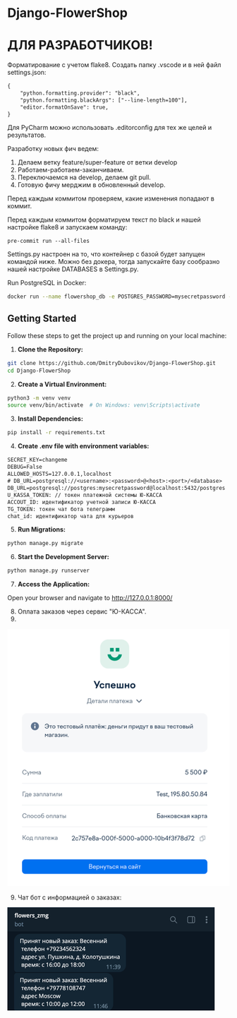 # Django-FlowerShop

# ДЛЯ РАЗРАБОТЧИКОВ!

Форматирование с учетом flake8. Создать папку .vscode и в ней файл settings.json:
```
{
    "python.formatting.provider": "black",
    "python.formatting.blackArgs": ["--line-length=100"],
    "editor.formatOnSave": true,
}
```
Для PyCharm можно использовать .editorconfig для тех же целей и результатов.

Разработку новых фич ведем:

1. Делаем ветку feature/super-feature от ветки develop
2. Работаем-работаем-заканчиваем.
3. Переключаемся на develop, делаем git pull.
4. Готовую фичу мерджим в обновленный develop.

Перед каждым коммитом проверяем, какие изменения попадают в коммит.

Перед каждым коммитом форматируем текст по black и нашей настройке flake8 и запускаем команду:
```
pre-commit run --all-files
```

Settings.py настроен на то, что контейнер с базой будет запущен командой ниже. Можно без докера, тогда запускайте базу сообразно нашей настройке DATABASES в Settings.py.

Run PostgreSQL in Docker:
```bash
docker run --name flowershop_db -e POSTGRES_PASSWORD=mysecretpassword -p 5432:5432 -v pgdata:/var/lib/postgresql/data -d postgres
```



## Getting Started

Follow these steps to get the project up and running on your local machine:

1. **Clone the Repository:**
```bash
git clone https://github.com/DmitryDubovikov/Django-FlowerShop.git
cd Django-FlowerShop
```

2. **Create a Virtual Environment:**
```bash
python3 -m venv venv
source venv/bin/activate  # On Windows: venv\Scripts\activate
```

3. **Install Dependencies:**
```bash
pip install -r requirements.txt
```

4. **Create .env file with environment variables:**
```
SECRET_KEY=changeme
DEBUG=False
ALLOWED_HOSTS=127.0.0.1,localhost
# DB_URL=postgresql://<username>:<password>@<host>:<port>/<database>
DB_URL=postgresql://postgres:mysecretpassword@localhost:5432/postgres
U_KASSA_TOKEN: // токен платежной системы Ю-КАССА
ACCOUT_ID: идентификатор учетной записи Ю-КАССА
TG_TOKEN: токен чат бота телеграмм
chat_id: идентификатор чата для курьеров
```

5. **Run Migrations:**
```bash
python manage.py migrate
```

6. **Start the Development Server:**
```bash
python manage.py runserver
```

7. **Access the Application:**

Open your browser and navigate to http://127.0.0.1:8000/


8. Оплата заказов через сервис "Ю-КАССА".
9. 

![img.png](static/img_pay.png)



9. Чат бот с информацией о заказах:


![img_1.png](static/img_bot.png)
